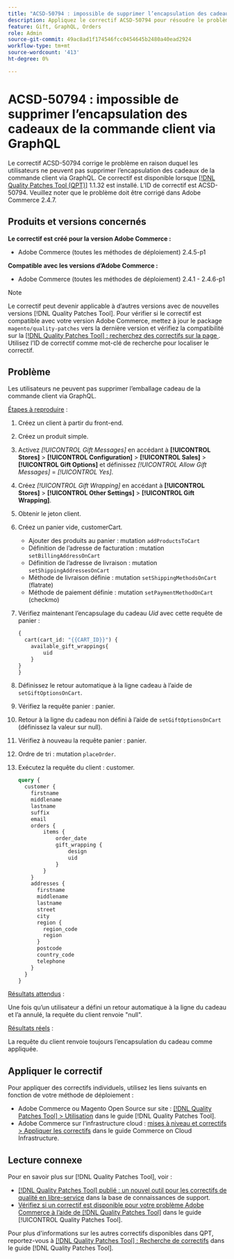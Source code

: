 ```yaml
---
title: "ACSD-50794 : impossible de supprimer l’encapsulation des cadeaux de la commande client via GraphQL"
description: Appliquez le correctif ACSD-50794 pour résoudre le problème Adobe Commerce en raison duquel les utilisateurs ne peuvent pas supprimer l’emballage cadeau de la commande client via GraphQL.
feature: Gift, GraphQL, Orders
role: Admin
source-git-commit: 49ac8ad1f174546fcc0454645b2480a40ead2924
workflow-type: tm+mt
source-wordcount: '413'
ht-degree: 0%

---
```


# ACSD-50794 : impossible de supprimer l’encapsulation des cadeaux de la commande client via GraphQL

Le correctif ACSD-50794 corrige le problème en raison duquel les utilisateurs ne peuvent pas supprimer l’encapsulation des cadeaux de la commande client via GraphQL. Ce correctif est disponible lorsque [[!DNL Quality Patches Tool (QPT)]](https://experienceleague.adobe.com/en/docs/commerce-knowledge-base/kb/announcements/commerce-announcements/magento-quality-patches-released-new-tool-to-self-serve-quality-patches) 1.1.32 est installé. L’ID de correctif est ACSD-50794. Veuillez noter que le problème doit être corrigé dans Adobe Commerce 2.4.7.

## Produits et versions concernés

**Le correctif est créé pour la version Adobe Commerce :**

* Adobe Commerce (toutes les méthodes de déploiement) 2.4.5-p1

**Compatible avec les versions d’Adobe Commerce :**

* Adobe Commerce (toutes les méthodes de déploiement) 2.4.1 - 2.4.6-p1

>[!NOTE]
>
>Le correctif peut devenir applicable à d’autres versions avec de nouvelles versions [!DNL Quality Patches Tool]. Pour vérifier si le correctif est compatible avec votre version Adobe Commerce, mettez à jour le package `magento/quality-patches` vers la dernière version et vérifiez la compatibilité sur la [[!DNL Quality Patches Tool] : recherchez des correctifs sur la page ](https://experienceleague.adobe.com/tools/commerce-quality-patches/index.html). Utilisez l’ID de correctif comme mot-clé de recherche pour localiser le correctif.

## Problème

Les utilisateurs ne peuvent pas supprimer l’emballage cadeau de la commande client via GraphQL.

<u>Étapes à reproduire</u> :

1. Créez un client à partir du front-end.
1. Créez un produit simple.
1. Activez *[!UICONTROL Gift Messages]* en accédant à **[!UICONTROL Stores]** > **[!UICONTROL Configuration]** > **[!UICONTROL Sales]** > **[!UICONTROL Gift Options]** et définissez *[!UICONTROL Allow Gift Messages]* = *[!UICONTROL Yes]*.
1. Créez *[!UICONTROL Gift Wrapping]* en accédant à **[!UICONTROL Stores]** > **[!UICONTROL Other Settings]** > **[!UICONTROL Gift Wrapping]**.
1. Obtenir le jeton client.
1. Créez un panier vide, customerCart.
   * Ajouter des produits au panier : mutation `addProductsToCart`
   * Définition de l’adresse de facturation : mutation `setBillingAddressOnCart`
   * Définition de l’adresse de livraison : mutation `setShippingAddressesOnCart`
   * Méthode de livraison définie : mutation `setShippingMethodsOnCart` (flatrate)
   * Méthode de paiement définie : mutation `setPaymentMethodOnCart` (checkmo)
1. Vérifiez maintenant l’encapsulage du cadeau *Uid* avec cette requête de panier :

   ```GraphQL
   {
     cart(cart_id: "{{CART_ID}}") {
       available_gift_wrappings{
           uid
       }
   }
   }
   ```

1. Définissez le retour automatique à la ligne cadeau à l’aide de `setGiftOptionsOnCart`.
1. Vérifiez la requête panier : panier.
1. Retour à la ligne du cadeau non défini à l’aide de `setGiftOptionsOnCart` (définissez la valeur sur null).
1. Vérifiez à nouveau la requête panier : panier.
1. Ordre de tri : mutation `placeOrder`.
1. Exécutez la requête du client : customer.

   ```GraphQL
   query {
     customer {
       firstname
       middlename
       lastname
       suffix
       email
       orders {
           items {
               order_date
               gift_wrapping {
                   design
                   uid
               }
           }
       }
       addresses {
         firstname
         middlename
         lastname
         street
         city
         region {
           region_code
           region
         }
         postcode
         country_code
         telephone
       }
     }
   }
   ```

<u>Résultats attendus</u> :

Une fois qu’un utilisateur a défini un retour automatique à la ligne du cadeau et l’a annulé, la requête du client renvoie &quot;null&quot;.

<u>Résultats réels</u> :

La requête du client renvoie toujours l’encapsulation du cadeau comme appliquée.

## Appliquer le correctif

Pour appliquer des correctifs individuels, utilisez les liens suivants en fonction de votre méthode de déploiement :

* Adobe Commerce ou Magento Open Source sur site : [[!DNL Quality Patches Tool] > Utilisation](https://experienceleague.adobe.com/docs/commerce-operations/tools/quality-patches-tool/usage.html) dans le guide [!DNL Quality Patches Tool].
* Adobe Commerce sur l’infrastructure cloud : [mises à niveau et correctifs > Appliquer les correctifs](https://experienceleague.adobe.com/docs/commerce-cloud-service/user-guide/develop/upgrade/apply-patches.html) dans le guide Commerce on Cloud Infrastructure.

## Lecture connexe

Pour en savoir plus sur [!DNL Quality Patches Tool], voir :

* [[!DNL Quality Patches Tool] publié : un nouvel outil pour les correctifs de qualité en libre-service](https://experienceleague.adobe.com/en/docs/commerce-knowledge-base/kb/announcements/commerce-announcements/magento-quality-patches-released-new-tool-to-self-serve-quality-patches) dans la base de connaissances de support.
* [Vérifiez si un correctif est disponible pour votre problème Adobe Commerce à l’aide de  [!DNL Quality Patches Tool]](/help/tools/quality-patches-tool/patches-available-in-qpt/check-patch-for-magento-issue-with-magento-quality-patches.md) dans le guide [!UICONTROL Quality Patches Tool].


Pour plus d&#39;informations sur les autres correctifs disponibles dans QPT, reportez-vous à [[!DNL Quality Patches Tool] : Recherche de correctifs](https://experienceleague.adobe.com/tools/commerce-quality-patches/index.html) dans le guide [!DNL Quality Patches Tool].
